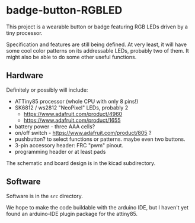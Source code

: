 # badge-button-RGBLED

This project is a wearable button or badge featuring RGB LEDs driven
by a tiny processor.

Specification and features are still being defined.  At very least, it
will have some cool color patterns on its addressable LEDs, probably
two of them.  It might also be able to do some other useful functions.

## Hardware

Definitely or possibly will include:

- ATTiny85 processor  (whole CPU with only 8 pins!)
- SK6812 / ws2812 "NeoPixel" LEDs, probably 2
  - https://www.adafruit.com/product/4960
  - https://www.adafruit.com/product/1655
- battery power - three AAA cells?
- on/off switch - https://www.adafruit.com/product/805 ?
- pushbutton? to select functions or patterns.  maybe even two buttons.
- 3-pin accessory header: FRC "pwm" pinout.
- programming header or at least pads

The schematic and board design is in the kicad subdirectory.

## Software

Software is in the `src` directory.

We hope to make the code buildable with the arduino IDE, but I haven't
yet found an arduino-IDE plugin package for the attiny85.  



